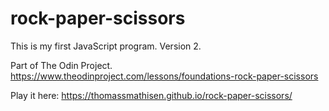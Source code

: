 # rock-paper-scissors
This is my first JavaScript program. Version 2.

Part of The Odin Project.
https://www.theodinproject.com/lessons/foundations-rock-paper-scissors

Play it here: https://thomassmathisen.github.io/rock-paper-scissors/